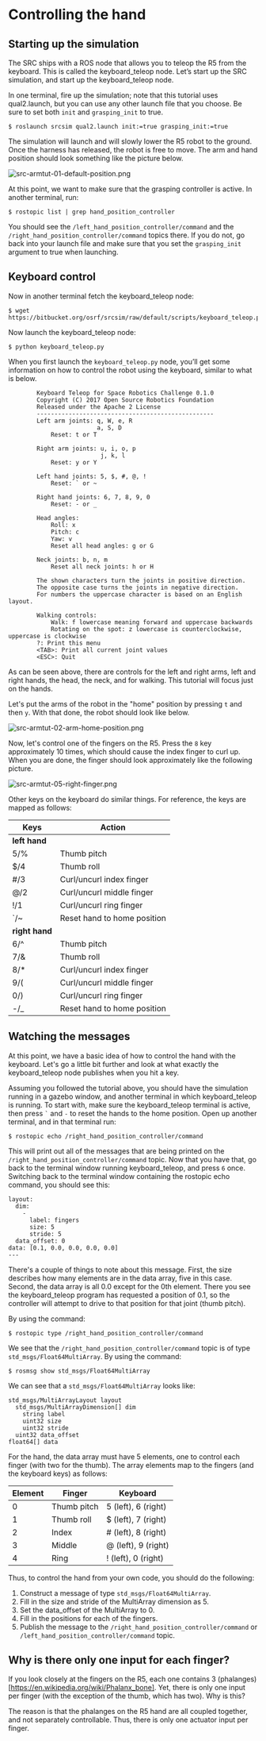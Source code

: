 # Controlling the hand

## Starting up the simulation

The SRC ships with a ROS node that allows you to teleop the R5 from the keyboard.  This is called the keyboard_teleop node.  Let’s start up the SRC simulation, and start up the keyboard_teleop node.

In one terminal, fire up the simulation; note that this tutorial uses qual2.launch, but you can use any other launch file that you choose.  Be sure to set both `init` and `grasping_init` to true.

    $ roslaunch srcsim qual2.launch init:=true grasping_init:=true

The simulation will launch and will slowly lower the R5 robot to the ground.  Once the harness has released, the robot is free to move.  The arm and hand position should look something like the picture below.

![src-armtut-01-default-position.png](https://bitbucket.org/repo/xEbAAe/images/844246496-src-armtut-01-default-position.png)

At this point, we want to make sure that the grasping controller is active.  In another terminal, run:

    $ rostopic list | grep hand_position_controller

You should see the `/left_hand_position_controller/command` and the `/right_hand_position_controller/command` topics there.  If you do not, go back into your launch file and make sure that you set the `grasping_init` argument to true when launching.

## Keyboard control


Now in another terminal fetch the keyboard_teleop node:

    $ wget https://bitbucket.org/osrf/srcsim/raw/default/scripts/keyboard_teleop.py

Now launch the keyboard_teleop node:

    $ python keyboard_teleop.py

When you first launch the `keyboard_teleop.py` node, you’ll get some information on how to control the robot using the keyboard, similar to what is below.

            Keyboard Teleop for Space Robotics Challenge 0.1.0
            Copyright (C) 2017 Open Source Robotics Foundation
            Released under the Apache 2 License
            --------------------------------------------------
            Left arm joints: q, W, e, R
                             a, S, D
                Reset: t or T

            Right arm joints: u, i, o, p
                              j, k, l
                Reset: y or Y

            Left hand joints: 5, $, #, @, !
                Reset: ` or ~

            Right hand joints: 6, 7, 8, 9, 0
                Reset: - or _

            Head angles:
                Roll: x
                Pitch: c
                Yaw: v
                Reset all head angles: g or G

            Neck joints: b, n, m
                Reset all neck joints: h or H

            The shown characters turn the joints in positive direction.
            The opposite case turns the joints in negative direction.
            For numbers the uppercase character is based on an English layout.

            Walking controls:
                Walk: f lowercase meaning forward and uppercase backwards
                Rotating on the spot: z lowercase is counterclockwise, uppercase is clockwise
            ?: Print this menu
            <TAB>: Print all current joint values
            <ESC>: Quit


As can be seen above, there are controls for the left and right arms, left and right hands, the head, the neck, and for walking.  This tutorial will focus just on the hands.

Let's put the arms of the robot in the "home" position by pressing `t` and then `y`.  With that done, the robot should look like below.

![src-armtut-02-arm-home-position.png](https://bitbucket.org/repo/xEbAAe/images/56993020-src-armtut-02-arm-home-position.png)

Now, let's control one of the fingers on the R5.  Press the `8` key approximately 10 times, which should cause the index finger to curl up.  When you are done, the finger should look approximately like the following picture.

![src-armtut-05-right-finger.png](https://bitbucket.org/repo/xEbAAe/images/3417929898-src-armtut-05-right-finger.png)

Other keys on the keyboard do similar things.  For reference, the keys are mapped as follows:

Keys | Action
---- | ------
**left hand**|
5/%  | Thumb pitch
$/4  | Thumb roll
#/3  | Curl/uncurl index finger
@/2  | Curl/uncurl middle finger
!/1  | Curl/uncurl ring finger
`/~  | Reset hand to home position
**right hand**|
6/^  | Thumb pitch
7/&  | Thumb roll
8/*  | Curl/uncurl index finger
9/(  | Curl/uncurl middle finger
0/)  | Curl/uncurl ring finger
-/_  | Reset hand to home position

## Watching the messages

At this point, we have a basic idea of how to control the hand with the keyboard.  Let's go a little bit further and look at what exactly the keyboard_teleop node publishes when you hit a key.


Assuming you followed the tutorial above, you should have the simulation running in a gazebo window, and another terminal in which keyboard_teleop is running.  To start with, make sure the keyboard_teleop terminal is active, then press `` ` `` and ``-`` to reset the hands to the home position.  Open up another terminal, and in that terminal run:

    $ rostopic echo /right_hand_position_controller/command


This will print out all of the messages that are being printed on the `/right_hand_position_controller/command` topic.  Now that you have that, go back to the terminal window running keyboard_teleop, and press `6` once.  Switching back to the terminal window containing the rostopic echo command, you should see this:

    layout: 
      dim: 
        - 
          label: fingers
          size: 5
          stride: 5
      data_offset: 0
    data: [0.1, 0.0, 0.0, 0.0, 0.0]
    ---

There's a couple of things to note about this message.  First, the size describes how many elements are in the data array, five in this case.  Second, the data array is all 0.0 except for the 0th element.  There you see the keyboard_teleop program has requested a position of 0.1, so the controller will attempt to drive to that position for that joint (thumb pitch).

By using the command:

    $ rostopic type /right_hand_position_controller/command

We see that the `/right_hand_position_controller/command` topic is of type `std_msgs/Float64MultiArray`.  By using the command:

    $ rosmsg show std_msgs/Float64MultiArray

We can see that a `std_msgs/Float64MultiArray` looks like:

    std_msgs/MultiArrayLayout layout
      std_msgs/MultiArrayDimension[] dim
        string label
        uint32 size
        uint32 stride
      uint32 data_offset
    float64[] data

For the hand, the data array must have 5 elements, one to control each finger (with two for the thumb).  The array elements map to the fingers (and the keyboard keys) as follows:

Element | Finger      | Keyboard
------- | ------      | --------
   0    | Thumb pitch | 5 (left), 6 (right)
   1    | Thumb roll  | $ (left), 7 (right)
   2    | Index       | # (left), 8 (right)
   3    | Middle      | @ (left), 9 (right)
   4    | Ring        | ! (left), 0 (right)

Thus, to control the hand from your own code, you should do the following:

1.  Construct a message of type `std_msgs/Float64MultiArray`.
1.  Fill in the size and stride of the MultiArray dimension as 5.
1.  Set the data_offset of the MultiArray to 0.
1.  Fill in the positions for each of the fingers.
1.  Publish the message to the `/right_hand_position_controller/command` or `/left_hand_position_controller/command` topic.

## Why is there only one input for each finger?

If you look closely at the fingers on the R5, each one contains 3 (phalanges)[https://en.wikipedia.org/wiki/Phalanx_bone].  Yet, there is only one input per finger (with the exception of the thumb, which has two).  Why is this?

The reason is that the phalanges on the R5 hand are all coupled together, and not separately controllable.  Thus, there is only one actuator input per finger.